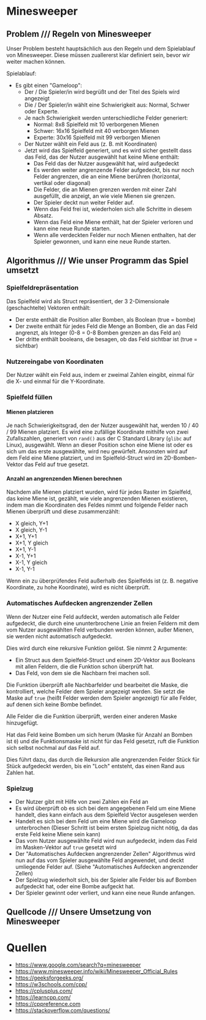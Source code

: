 # Minesweeper

## Problem /// Regeln von Minesweeper

Unser Problem besteht hauptsächlich aus den Regeln und dem Spielablauf von Minesweeper. Diese müssen zuallererst klar definiert sein, bevor wir weiter machen können.

Spielablauf:

- Es gibt einen "Gameloop":
  - Der / Die Spieler/in wird begrüßt und der Titel des Spiels wird angezeigt
  - Die / Der Spieler/in wählt eine Schwierigkeit aus: Normal, Schwer oder Experte.
  - Je nach Schwierigkeit werden unterschiedliche Felder generiert:
    - Normal: 8x8 Spielfeld mit 10 verborgenen Mienen
    - Schwer: 16x16 Spielfeld mit 40 verborgen Mienen
    - Experte: 30x16 Spielfeld mit 99 verborgen Mienen
  - Der Nutzer wählt ein Feld aus (z. B. mit Koordinaten)
  - Jetzt wird das Spielfeld generiert, und es wird sicher gestellt dass das Feld, das der Nutzer ausgewählt hat keine Miene enthält:
    - Das Feld das der Nutzer ausgewählt hat, wird aufgedeckt
    - Es werden weiter angrenzende Felder aufgedeckt, bis nur noch Felder angrenzen, die an eine Miene berühren (horizontal, vertikal oder diagonal)
    - Die Felder, die an Mienen grenzen werden mit einer Zahl ausgefüllt, die anzeigt, an wie viele Mienen sie grenzen.
    - Der Spieler deckt nun weiter Felder auf.
    - Wenn das Feld frei ist, wiederholen sich alle Schritte in diesem Absatz.
    - Wenn das Feld eine Miene enthält, hat der Spieler verloren und kann eine neue Runde starten.
    - Wenn alle verdeckten Felder nur noch Mienen enthalten, hat der Spieler gewonnen, und kann eine neue Runde starten.
    <!-- - Der Spieler kann nicht nur Felder aufdecken, sondern auch markieren, wenn er denkt, das es sich bei dem Feld um eine Miene handelt. Dies hat keinen Effekt auf das Spiel, sondern dient nur als Erinnerung für den Spieler. -->

## Algorithmus /// Wie unser Programm das Spiel umsetzt

### Spielfeldrepräsentation

Das Spielfeld wird als Struct repräsentiert, der 3 2-Dimensionale (geschachtelte) Vektoren enthält:

- Der erste enthält die Position aller Bomben, als Boolean (true = bombe)
- Der zweite enthält für jedes Feld die Menge an Bomben, die an das Feld angrenzt, als Integer (0-8 = 0-8 Bomben grenzen an das Feld an)
- Der dritte enthält booleans, die besagen, ob das Feld sichtbar ist (true = sichtbar)

### Nutzereingabe von Koordinaten

Der Nutzer wählt ein Feld aus, indem er zweimal Zahlen eingibt, einmal für die X- und einmal für die Y-Koordinate.

### Spielfeld füllen

#### Mienen platzieren

Je nach Schwierigkeitsgrad, den der Nutzer ausgewählt hat, werden 10 / 40 / 99 Mienen platziert. Es wird eine zufällige Koordinate mithilfe von zwei Zufallszahlen, generiert von `rand()` aus der C Standard Library (`glibc` auf Linux), ausgewählt. Wenn an dieser Position schon eine Miene ist oder es sich um das erste ausgewählte, wird neu gewürfelt. Ansonsten wird auf dem Feld eine Miene platziert, und im Spielfeld-Struct wird im 2D-Bomben-Vektor das Feld auf true gesetzt.

#### Anzahl an angrenzenden Mienen berechnen

Nachdem alle Mienen platziert wurden, wird für jedes Raster im Spielfeld, das keine Miene ist, gezählt, wie viele angrenzenden Mienen existieren, indem man die Koordinaten des Feldes nimmt und folgende Felder nach Mienen überprüft und diese zusammenzählt:

- X gleich, Y+1
- X gleich, Y-1
- X+1, Y+1
- X+1, Y gleich
- X+1, Y-1
- X-1, Y+1
- X-1, Y gleich
- X-1, Y-1

Wenn ein zu überprüfendes Feld außerhalb des Spielfelds ist (z. B. negative Koordinate, zu hohe Koordinate), wird es nicht überprüft.

### Automatisches Aufdecken angrenzender Zellen

Wenn der Nutzer eine Feld aufdeckt, werden automatisch alle Felder aufgedeckt, die durch eine ununterbrochene Linie an freien Feldern mit dem vom Nutzer ausgewählten Feld verbunden werden können, außer Mienen, sie werden nicht automatisch aufgedeckt.

Dies wird durch eine rekursive Funktion gelöst. Sie nimmt 2 Argumente:

- Ein Struct aus dem Spielfeld-Struct und einem 2D-Vektor aus Booleans mit allen Feldern, die die Funktion schon überprüft hat.
- Das Feld, von dem sie die Nachbarn frei machen soll.

Die Funktion überprüft alle Nachbarfelder und bearbeitet die Maske, die kontrolliert, welche Felder dem Spieler angezeigt werden. Sie setzt die Maske auf `true` (heißt Felder werden dem Spieler angezeigt) für alle Felder, auf denen sich keine Bombe befindet.

Alle Felder die die Funktion überprüft, werden einer anderen Maske hinzugefügt.

Hat das Feld keine Bomben um sich herum (Maske für Anzahl an Bomben ist `0`) und die Funktionsmaske ist nicht für das Feld gesetzt, ruft die Funktion sich selbst nochmal auf das Feld auf.

Dies führt dazu, das durch die Rekursion alle angrenzenden Felder Stück für Stück aufgedeckt werden, bis ein "Loch" entsteht, das einen Rand aus Zahlen hat.

### Spielzug

- Der Nutzer gibt mit Hilfe von zwei Zahlen ein Feld an
- Es wird überprüft ob es sich bei dem angegebenen Feld um eine Miene handelt, dies kann einfach aus dem Spielfeld Vector ausgelesen werden
- Handelt es sich bei dem Feld um eine Miene wird die Gameloop unterbrochen (Dieser Schritt ist beim ersten Spielzug nicht nötig, da das erste Feld keine Miene sein kann)
- Das vom Nutzer ausgewählte Feld wird nun aufgedeckt, indem das Feld im Masken-Vektor auf `true` gesetzt wird
- Der "Automatisches Aufdecken angrenzender Zellen" Algorithmus wird nun auf das vom Spieler ausgewählte Feld angewendet, und deckt umliegende Felder auf. (Siehe "Automatisches Aufdecken angrenzender Zellen)
- Der Spielzug wiederholt sich, bis der Spieler alle Felder bis auf Bomben aufgedeckt hat, oder eine Bombe aufgeckt hat.
- Der Spieler gewinnt oder verliert, und kann eine neue Runde anfangen.

## Quellcode /// Unsere Umsetzung von Minesweeper

# Quellen

- https://www.google.com/search?q=minesweeper
- https://www.minesweeper.info/wiki/Minesweeper_Official_Rules
- https://geeksforgeeks.org/
- https://w3schools.com/cpp/
- https://cplusplus.com/
- https://learncpp.com/
- https://cppreference.com
- https://stackoverflow.com/questions/
